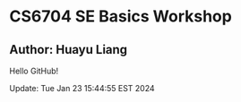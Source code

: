 # CS6704 SE Basics Workshop
## Author: Huayu Liang
Hello GitHub! 

Update: Tue Jan 23 15:44:55 EST 2024
